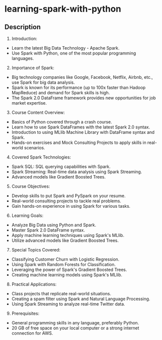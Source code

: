 # learning-spark-with-python

## Description

1. Introduction:
  - Learn the latest Big Data Technology - Apache Spark.
  - Use Spark with Python, one of the most popular programming languages.

2. Importance of Spark:
  - Big technology companies like Google, Facebook, Netflix, Airbnb, etc., use Spark for big data analysis.
  - Spark is known for its performance (up to 100x faster than Hadoop MapReduce) and demand for Spark skills is high.
  - The Spark 2.0 DataFrame framework provides new opportunities for job market expertise.

3. Course Content Overview:
  - Basics of Python covered through a crash course.
  - Learn how to use Spark DataFrames with the latest Spark 2.0 syntax.
  - Introduction to using MLlib Machine Library with DataFrame syntax and Spark.
  - Hands-on exercises and Mock Consulting Projects to apply skills in real-world scenarios.

4. Covered Spark Technologies:
  - Spark SQL: SQL querying capabilities with Spark.
  - Spark Streaming: Real-time data analysis using Spark Streaming.
  - Advanced models like Gradient Boosted Trees.

5. Course Objectives:
  - Develop skills to put Spark and PySpark on your resume.
  - Real-world consulting projects to tackle real problems.
  - Gain hands-on experience in using Spark for various tasks.

6. Learning Goals:
  - Analyze Big Data using Python and Spark.
  - Master Spark 2.0 DataFrame syntax.
  - Apply machine learning techniques using Spark's MLlib.
  - Utilize advanced models like Gradient Boosted Trees.

7. Special Topics Covered:
  - Classifying Customer Churn with Logistic Regression.
  - Using Spark with Random Forests for Classification.
  - Leveraging the power of Spark's Gradient Boosted Trees.
  - Creating machine learning models using Spark's MLlib.

8. Practical Applications:
  - Class projects that replicate real-world situations.
  - Creating a spam filter using Spark and Natural Language Processing.
  - Using Spark Streaming to analyze real-time Twitter data.

9. Prerequisites:
  - General programming skills in any language, preferably Python.
  - 20 GB of free space on your local computer or a strong internet connection for AWS.
